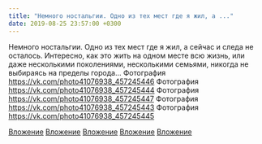 ```yaml
---
title: "Немного ностальгии. Одно из тех мест где я жил, а ..."
date: 2019-08-25 23:57:00 +0300
---
```


Немного ностальгии. Одно из тех мест где я жил, а сейчас и следа не осталось. Интересно, как это жить на одном месте всю жизнь, или даже несколькими поколениями, несколькими семьями, никогда не выбираясь на пределы города...
Фотография
https://vk.com/photo41076938_457245446
Фотография
https://vk.com/photo41076938_457245444
Фотография
https://vk.com/photo41076938_457245447
Фотография
https://vk.com/photo41076938_457245443
Фотография
https://vk.com/photo41076938_457245445

[Вложение](https://vk.com/photo41076938_457245446)
[Вложение](https://vk.com/photo41076938_457245444)
[Вложение](https://vk.com/photo41076938_457245447)
[Вложение](https://vk.com/photo41076938_457245443)
[Вложение](https://vk.com/photo41076938_457245445)
